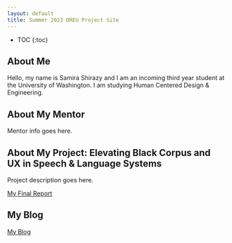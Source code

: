 ```yaml
---
layout: default
title: Summer 2023 DREU Project Site
---
```


* TOC
{:toc}

## About Me

Hello, my name is Samira Shirazy and I am an incoming third year student at the University of Washington. I am studying Human Centered Design & Engineering. 

## About My Mentor

Mentor info goes here.

## About My Project: Elevating Black Corpus and UX in Speech & Language Systems

Project description goes here.

[My Final Report](files/finalreport.pdf)

## My Blog

[My Blog](blog.html)
